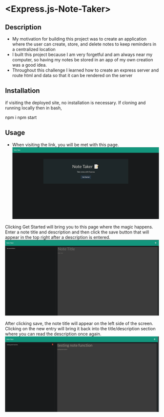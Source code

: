 # <Express.js-Note-Taker>

## Description

- My motivation for building this project was to create an application where the user can create, store, and delete notes to keep reminders in a centralized location
- I built this project because I am very forgetful and am always near my computer, so having my notes be stored in an app of my own creation was a good idea.
- Throughout this challenge I learned how to create an express server and route html and data so that it can be rendered on the server

## Installation
if visiting the deployed site, no installation is necessary. If cloning and running locally then in bash,

npm i
npm start


## Usage
- When visiting the link, you will be met with this page.
![initial page](/public/assets/images/initial-page.png)

Clicking Get Started will bring you to this page where the magic happens. Enter a note title and description and then click the save button that will appear in the top right after a description is entered.
![homepage](/public/assets/images/homepage.png)

After clicking save, the note title will appear on the left side of the screen. Clicking on the new entry will bring it back into the title/description section where you can read the description once again.
![note-added](/public/assets/images/note-added.png)





